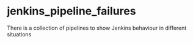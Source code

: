 # jenkins_pipeline_failures
There is a collection of pipelines to show Jenkins behaviour in different situations
